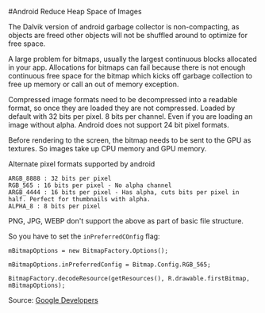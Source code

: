 #Android Reduce Heap Space of Images

The Dalvik version of android garbage collector is non-compacting, as objects are freed other objects will not be shuffled around to optimize for free space.

A large problem for bitmaps, usually the largest continuous blocks allocated in your app.
Allocations for bitmaps can fail because there is not enough continuous free space for the bitmap which kicks off garbage collection to free up memory or call an  out of memory exception.

Compressed image formats need to be decompressed into a readable format, so once they are loaded they are not compressed.
Loaded by default with 32 bits per pixel. 8 bits per channel. Even if you are loading an image without alpha.
Android does not support 24 bit pixel formats.

Before rendering to the screen, the bitmap needs to be sent to the GPU as textures.
So images take up CPU memory and GPU memory.

Alternate pixel formats supported by android

```
ARGB_8888 : 32 bits per pixel
RGB_565 : 16 bits per pixel - No alpha channel
ARGB_4444 : 16 bits per pixel - Has alpha, cuts bits per pixel in half. Perfect for thumbnails with alpha.
ALPHA_8 : 8 bits per pixel
```
PNG, JPG, WEBP don't support the above as part of basic file structure.

So you have to set the `inPreferredCOnfig` flag:

```
mBitmapOptions = new BitmapFactory.Options();

mBitmapOptions.inPreferredConfig = Bitmap.Config.RGB_565;

BitmapFactory.decodeResource(getResources(), R.drawable.firstBitmap, mBitmapOptions);
```

Source: [Google Developers](https://www.youtube.com/watch?t=232&v=1WqcEHXRWpM)
